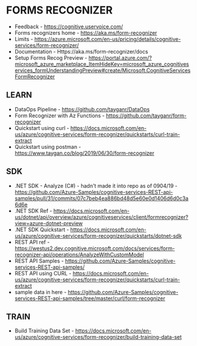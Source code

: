 # FORMS RECOGNIZER

* Feedback - https://cognitive.uservoice.com/
* Forms recognizers home - https://aka.ms/form-recognizer
* Limits - https://azure.microsoft.com/en-us/pricing/details/cognitive-services/form-recognizer/
* Documentation - Https://aka.ms/form-recognizer/docs
* Setup Forms Recog Preview - https://portal.azure.com/?microsoft_azure_marketplace_ItemHideKey=microsoft_azure_cognitiveservices_formUnderstandingPreview#create/Microsoft.CognitiveServicesFormRecognizer

## LEARN

* DataOps Pipeline - https://github.com/tayganr/DataOps
* Form Recognizer with Az Functions - https://github.com/tayganr/form-recognizer
* Quickstart using curl - https://docs.microsoft.com/en-us/azure/cognitive-services/form-recognizer/quickstarts/curl-train-extract
* Quickstart using postman - https://www.taygan.co/blog/2019/06/30/form-recognizer

## SDK

* .NET SDK - Analyze (C#) - hadn't made it into repo as of 0904/19 - https://github.com/Azure-Samples/cognitive-services-REST-api-samples/pull/31/commits/07c7beb4ea886bd48d5e60e0d1406d6d0c3a6d6e
* .NET SDK Ref - https://docs.microsoft.com/en-us/dotnet/api/overview/azure/cognitiveservices/client/formrecognizer?view=azure-dotnet-preview
* .NET SDK Quickstart - https://docs.microsoft.com/en-us/azure/cognitive-services/form-recognizer/quickstarts/dotnet-sdk
* REST API ref - https://westus2.dev.cognitive.microsoft.com/docs/services/form-recognizer-api/operations/AnalyzeWithCustomModel
* REST API Samples - https://github.com/Azure-Samples/cognitive-services-REST-api-samples/
* REST API using CURL - https://docs.microsoft.com/en-us/azure/cognitive-services/form-recognizer/quickstarts/curl-train-extract
* sample data in here - https://github.com/Azure-Samples/cognitive-services-REST-api-samples/tree/master/curl/form-recognizer

## TRAIN

* Build Training Data Set - https://docs.microsoft.com/en-us/azure/cognitive-services/form-recognizer/build-training-data-set
